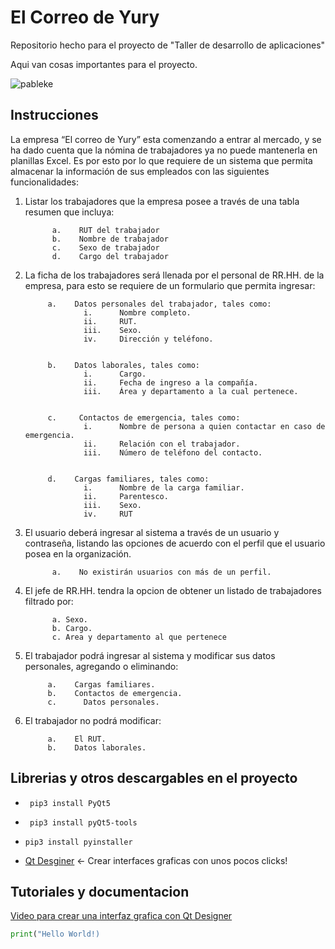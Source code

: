 # El Correo de Yury

Repositorio hecho para el proyecto de "Taller de desarrollo de aplicaciones"

Aqui van cosas importantes para el proyecto.


![pableke](https://i.pinimg.com/280x280_RS/1c/44/83/1c448323037c52f54cbd12e975b4665d.jpg)






##	Instrucciones

La empresa “El correo de Yury” esta comenzando a entrar al mercado, y se ha dado cuenta que la nómina de trabajadores ya no puede mantenerla en planillas Excel. Es por esto por lo que requiere de un sistema que permita almacenar la información de sus empleados con las siguientes funcionalidades:

1.    Listar los trabajadores que la empresa posee a través de una tabla resumen que incluya:

				a.    RUT del trabajador
				b.    Nombre de trabajador
				c.    Sexo de trabajador
				d.    Cargo del trabajador

				
 2.    La ficha de los trabajadores será llenada por el personal de RR.HH. de la empresa, para esto se requiere de un formulario
	        que permita ingresar:
 
				a.    Datos personales del trabajador, tales como:
						i.      Nombre completo.
						ii.     RUT.
					 	iii.    Sexo.
					 	iv.     Dirección y teléfono.
						
										
				b.    Datos laborales, tales como:
						i.      Cargo.
						ii.     Fecha de ingreso a la compañía.
						iii.    Área y departamento a la cual pertenece.
						
										
				c.     Contactos de emergencia, tales como:
						i.      Nombre de persona a quien contactar en caso de emergencia.
						ii.     Relación con el trabajador.
						iii.    Número de teléfono del contacto.
										
										
				d.    Cargas familiares, tales como:
						i.      Nombre de la carga familiar.
						ii.     Parentesco.
					  	iii.    Sexo.
					  	iv.     RUT
										
										
3.    El usuario deberá ingresar al sistema a través de un usuario y contraseña, listando las opciones de acuerdo con el perfil
     	 que el usuario posea en la organización.

				a.    No existirán usuarios con más de un perfil.


4.    El jefe de RR.HH. tendra la opcion de obtener un listado de trabajadores filtrado por:
		
				a. Sexo.
				b. Cargo.
				c. Area y departamento al que pertenece

					
 5.    El trabajador podrá ingresar al sistema y modificar sus datos personales, agregando o eliminando:
         
				a.    Cargas familiares.
				b.    Contactos de emergencia.
				c.      Datos personales.
					
					
 6.    El trabajador no podrá modificar:
        
				a.    El RUT.
				b.    Datos laborales.
				



##	Librerias y otros descargables en el proyecto

- ``` pip3 install PyQt5```

- ``` pip3 install pyQt5-tools```

- ``` pip3 install pyinstaller ```

- [Qt Desginer](https://build-system.fman.io/qt-designer-download) <- Crear interfaces graficas con unos pocos clicks!

## Tutoriales y documentacion

[Video para crear una interfaz grafica con Qt Designer](https://www.youtube.com/watch?v=DpSerOAZR9w&t=95s&ab_channel=Errodringer)



```python
print("Hello World!)
```
